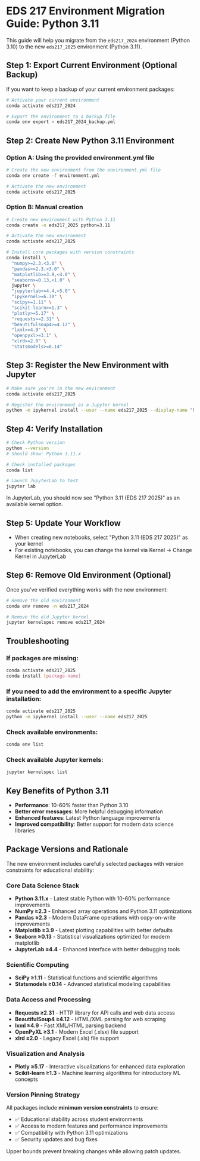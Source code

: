 # EDS 217 Environment Migration Guide: Python 3.11

This guide will help you migrate from the `eds217_2024` environment (Python 3.10) to the new `eds217_2025` environment (Python 3.11).

## Step 1: Export Current Environment (Optional Backup)

If you want to keep a backup of your current environment packages:

```bash
# Activate your current environment
conda activate eds217_2024

# Export the environment to a backup file
conda env export > eds217_2024_backup.yml
```

## Step 2: Create New Python 3.11 Environment

### Option A: Using the provided environment.yml file

```bash
# Create the new environment from the environment.yml file
conda env create -f environment.yml

# Activate the new environment
conda activate eds217_2025
```

### Option B: Manual creation

```bash
# Create new environment with Python 3.11
conda create -n eds217_2025 python=3.11

# Activate the new environment
conda activate eds217_2025

# Install core packages with version constraints
conda install \
  "numpy>=2.3,<3.0" \
  "pandas>=2.3,<3.0" \
  "matplotlib>=3.9,<4.0" \
  "seaborn>=0.13,<1.0" \
  jupyter \
  "jupyterlab>=4.4,<5.0" \
  "ipykernel>=6.30" \
  "scipy>=1.11" \
  "scikit-learn>=1.3" \
  "plotly>=5.17" \
  "requests>=2.31" \
  "beautifulsoup4>=4.12" \
  "lxml>=4.9" \
  "openpyxl>=3.1" \
  "xlrd>=2.0" \
  "statsmodels>=0.14"
```

## Step 3: Register the New Environment with Jupyter

```bash
# Make sure you're in the new environment
conda activate eds217_2025

# Register the environment as a Jupyter kernel
python -m ipykernel install --user --name eds217_2025 --display-name "Python 3.11 (EDS 217 2025)"
```

## Step 4: Verify Installation

```bash
# Check Python version
python --version
# Should show: Python 3.11.x

# Check installed packages
conda list

# Launch JupyterLab to test
jupyter lab
```

In JupyterLab, you should now see "Python 3.11 (EDS 217 2025)" as an available kernel option.

## Step 5: Update Your Workflow

- When creating new notebooks, select "Python 3.11 (EDS 217 2025)" as your kernel
- For existing notebooks, you can change the kernel via Kernel → Change Kernel in JupyterLab

## Step 6: Remove Old Environment (Optional)

Once you've verified everything works with the new environment:

```bash
# Remove the old environment
conda env remove -n eds217_2024

# Remove the old Jupyter kernel
jupyter kernelspec remove eds217_2024
```

## Troubleshooting

### If packages are missing:
```bash
conda activate eds217_2025
conda install [package-name]
```

### If you need to add the environment to a specific Jupyter installation:
```bash
conda activate eds217_2025
python -m ipykernel install --user --name eds217_2025
```

### Check available environments:
```bash
conda env list
```

### Check available Jupyter kernels:
```bash
jupyter kernelspec list
```

## Key Benefits of Python 3.11

- **Performance**: 10-60% faster than Python 3.10
- **Better error messages**: More helpful debugging information
- **Enhanced features**: Latest Python language improvements
- **Improved compatibility**: Better support for modern data science libraries

## Package Versions and Rationale

The new environment includes carefully selected packages with version constraints for educational stability:

### Core Data Science Stack
- **Python 3.11.x** - Latest stable Python with 10-60% performance improvements
- **NumPy ≥2.3** - Enhanced array operations and Python 3.11 optimizations
- **Pandas ≥2.3** - Modern DataFrame operations with copy-on-write improvements
- **Matplotlib ≥3.9** - Latest plotting capabilities with better defaults
- **Seaborn ≥0.13** - Statistical visualizations optimized for modern matplotlib
- **JupyterLab ≥4.4** - Enhanced interface with better debugging tools

### Scientific Computing
- **SciPy ≥1.11** - Statistical functions and scientific algorithms
- **Statsmodels ≥0.14** - Advanced statistical modeling capabilities

### Data Access and Processing
- **Requests ≥2.31** - HTTP library for API calls and web data access
- **BeautifulSoup4 ≥4.12** - HTML/XML parsing for web scraping
- **lxml ≥4.9** - Fast XML/HTML parsing backend
- **OpenPyXL ≥3.1** - Modern Excel (.xlsx) file support
- **xlrd ≥2.0** - Legacy Excel (.xls) file support

### Visualization and Analysis
- **Plotly ≥5.17** - Interactive visualizations for enhanced data exploration
- **Scikit-learn ≥1.3** - Machine learning algorithms for introductory ML concepts

### Version Pinning Strategy
All packages include **minimum version constraints** to ensure:
- ✅ Educational stability across student environments
- ✅ Access to modern features and performance improvements
- ✅ Compatibility with Python 3.11 optimizations
- ✅ Security updates and bug fixes

Upper bounds prevent breaking changes while allowing patch updates. 